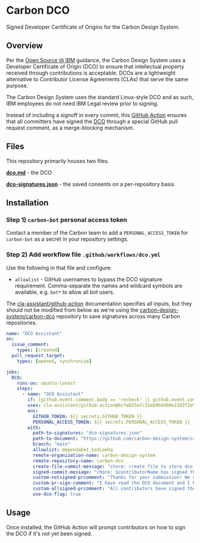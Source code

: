 # Carbon DCO

Signed Developer Certificate of Origins for the Carbon Design System.

## Overview

Per the
[Open Source @ IBM](https://w3.ibm.com/developer/opensource/frequently-asked-questions/faq-contribute/#contribute-faq-approved-cla-dco-list)
guidance, the Carbon Design System uses a Developer Certificate of Origin (DCO)
to ensure that intellectual property received through contributions is
acceptable. DCOs are a lightweight alternative to Contributor License Agreements
(CLAs) that serve the same purpose.

The Carbon Design System uses the standard Linux-style DCO and as such, IBM
employees do not need IBM Legal review prior to signing.

Instead of including a signoff in every commit, this
[GitHub Action](https://github.com/cla-assistant/github-action) ensures that all
committers have signed the
[DCO](https://github.com/carbon-design-system/carbon-dco/blob/main/dco.md)
through a special GitHub pull request comment, as a merge-blocking mechanism.

## Files

This repository primarily houses two files.

**[dco.md](https://github.com/carbon-design-system/carbon-dco/blob/main/dco.md)** -
the DCO

**[dco-signatures.json](https://github.com/carbon-design-system/carbon-dco/blob/main/dco-signatures.json)** -
the saved consents on a per-repository basis

## Installation

### Step 1) `carbon-bot` personal access token

Contact a member of the Carbon team to add a `PERSONAL_ACCESS_TOKEN` for
`carbon-bot` as a secret in your repository settings.

### Step 2) Add workflow file `.github/workflows/dco.yml`

Use the following in that file and configure:

- `allowlist` - GitHub usernames to bypass the DCO signature requirement.
  Comma-separate the names and wildcard symbols are available, e.g. `bot*` to
  allow all bot users.

The
[cla-assistant/github-action](https://github.com/cla-assistant/github-action)
documentation specifies all inputs, but they should not be modified from below
as we're using the
[carbon-design-system/carbon-dco](https://github.com/carbon-design-system/carbon-dco)
repository to save signatures across many Carbon repositories.

<!-- prettier-ignore -->
```yml
name: "DCO Assistant"
on:
  issue_comment:
    types: [created]
  pull_request_target:
    types: [opened, synchronize]

jobs:
  DCO:
    runs-on: ubuntu-latest
    steps:
      - name: "DCO Assistant"
        if: (github.event.comment.body == 'recheck' || github.event.comment.body == 'I have read the DCO document and I hereby sign the DCO.') || github.event_name == 'pull_request_target'
        uses: cla-assistant/github-action@6cfe025afc31eb0bdd08e23d3f2e9ed141ab2c09
        env:
          GITHUB_TOKEN: ${{ secrets.GITHUB_TOKEN }}
          PERSONAL_ACCESS_TOKEN: ${{ secrets.PERSONAL_ACCESS_TOKEN }}
        with:
          path-to-signatures: "dco-signatures.json"
          path-to-document: "https://github.com/carbon-design-system/carbon-dco/blob/main/dco.md"
          branch: "main"
          allowlist: dependabot,kodiakhq
          remote-organization-name: carbon-design-system
          remote-repository-name: carbon-dco
          create-file-commit-message: "chore: create file to store dco signatures"
          signed-commit-message: "chore: $contributorName has signed the dco in #$pullRequestNo"
          custom-notsigned-prcomment: "Thanks for your submission! We ask that $you sign our [Developer Certificate of Origin](https://github.com/carbon-design-system/carbon-dco/blob/main/dco.md) before we can accept your contribution. You can sign the DCO by adding a comment below using this text:"
          custom-pr-sign-comment: "I have read the DCO document and I hereby sign the DCO."
          custom-allsigned-prcomment: "All contributors have signed the DCO."
          use-dco-flag: true

```

## Usage

Once installed, the GitHub Action will prompt contributors on how to sign the
DCO if it's not yet been signed.
